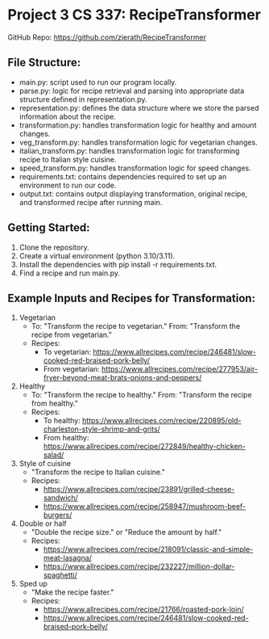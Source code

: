 # Project 3 CS 337: RecipeTransformer

GitHub Repo: https://github.com/zjerath/RecipeTransformer

## File Structure:
- main.py: script used to run our program locally.
- parse.py: logic for recipe retrieval and parsing into appropriate data structure defined in representation.py.
- representation.py: defines the data structure where we store the parsed information about the recipe.
- transformation.py: handles transformation logic for healthy and amount changes.
- veg_transform.py: handles transformation logic for vegetarian changes.
- italian_transform.py: handles transformation logic for transforming recipe to Italian style cuisine.
- speed_transform.py: handles transformation logic for speed changes.
- requirements.txt: contains dependencies required to set up an environment to run our code.
- output.txt: contains output displaying transformation, original recipe, and transformed recipe after running main.

## Getting Started:
1. Clone the repository.
2. Create a virtual environment (python 3.10/3.11).
3. Install the dependencies with pip install -r requirements.txt.
4. Find a recipe and run main.py.

## Example Inputs and Recipes for Transformation:
1. Vegetarian 
   - To: "Transform the recipe to vegetarian." From: "Transform the recipe from vegetarian."
   - Recipes:
     - To vegetarian: https://www.allrecipes.com/recipe/246481/slow-cooked-red-braised-pork-belly/
     - From vegetarian: https://www.allrecipes.com/recipe/277953/air-fryer-beyond-meat-brats-onions-and-peppers/
2. Healthy 
   - To: "Transform the recipe to healthy." From: "Transform the recipe from healthy."
   - Recipes:
     - To healthy: https://www.allrecipes.com/recipe/220895/old-charleston-style-shrimp-and-grits/
     - From healthy: https://www.allrecipes.com/recipe/272849/healthy-chicken-salad/
3. Style of cuisine 
   - "Transform the recipe to Italian cuisine."
   - Recipes:
      - https://www.allrecipes.com/recipe/23891/grilled-cheese-sandwich/
      - https://www.allrecipes.com/recipe/258947/mushroom-beef-burgers/
4. Double or half 
   - "Double the recipe size." or "Reduce the amount by half."
   - Recipes:
     - https://www.allrecipes.com/recipe/218091/classic-and-simple-meat-lasagna/
     - https://www.allrecipes.com/recipe/232227/million-dollar-spaghetti/
5. Sped up 
   - "Make the recipe faster."
   - Recipes:
     - https://www.allrecipes.com/recipe/21766/roasted-pork-loin/
     - https://www.allrecipes.com/recipe/246481/slow-cooked-red-braised-pork-belly/
